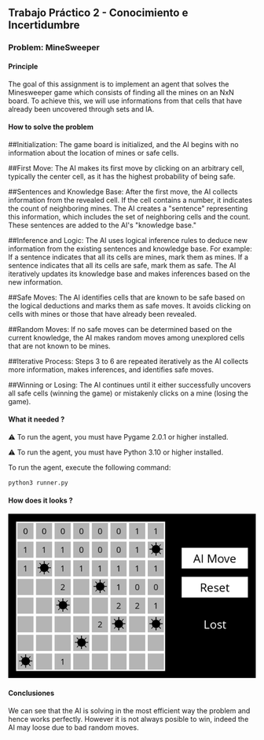 ## Trabajo Práctico 2 - Conocimiento e Incertidumbre

### Problem: MineSweeper

#### Principle

The goal of this assignment is to implement an agent that solves the Minesweeper game which consists of finding all the mines on an NxN board. To achieve this, we will use informations from that cells that have already been uncovered through sets and IA.

#### How to solve the problem

##Initialization:
The game board is initialized, and the AI begins with no information about the location of mines or safe cells.

##First Move:
The AI makes its first move by clicking on an arbitrary cell, typically the center cell, as it has the highest probability of being safe.

##Sentences and Knowledge Base:
After the first move, the AI collects information from the revealed cell. If the cell contains a number, it indicates the count of neighboring mines.
The AI creates a "sentence" representing this information, which includes the set of neighboring cells and the count.
These sentences are added to the AI's "knowledge base."

##Inference and Logic:
The AI uses logical inference rules to deduce new information from the existing sentences and knowledge base. For example:
    If a sentence indicates that all its cells are mines, mark them as mines.
    If a sentence indicates that all its cells are safe, mark them as safe.
The AI iteratively updates its knowledge base and makes inferences based on the new information.

##Safe Moves:
The AI identifies cells that are known to be safe based on the logical deductions and marks them as safe moves. It avoids clicking on cells with mines or those that have already been revealed.

##Random Moves:
If no safe moves can be determined based on the current knowledge, the AI makes random moves among unexplored cells that are not known to be mines.

##Iterative Process:
Steps 3 to 6 are repeated iteratively as the AI collects more information, makes inferences, and identifies safe moves.

##Winning or Losing:
The AI continues until it either successfully uncovers all safe cells (winning the game) or mistakenly clicks on a mine (losing the game).

#### What it needed ?

:warning: To run the agent, you must have Pygame 2.0.1 or higher installed.

:warning: To run the agent, you must have Python 3.10 or higher installed.

To run the agent, execute the following command:

```bash
python3 runner.py
```

#### How does it looks ?

![game.png](assets%2Fimages%2Fgame.png)


#### Conclusiones

We can see that the AI is solving in the most efficient way the problem and hence works perfectly.
However it is not always posible to win, indeed the AI may loose due to bad random moves.
